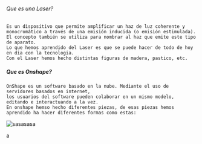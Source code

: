


###### Que es una Laser?

```
Es un dispositivo que permite amplificar un haz de luz coherente y monocromático a través de una emisión inducida (o emisión estimulada). 
El concepto también se utiliza para nombrar al haz que emite este tipo de aparato.
Lo que hemos aprendido del Laser es que se puede hacer de todo de hoy en dia con la tecnologia.
Con el Laser hemos hecho distintas figuras de madera, pastico, etc.

```





##### Que es Onshape?

 ```
 OnShape es un software basado en la nube. Mediante el uso de servidores basados en internet,
 los usuarios del software pueden colaborar en un mismo modelo, editando e interactuando a la vez. 
 En onshape hemso hecho diferentes piezas, de esas piezas hemos aprendido ha hacer diferentes formas como estas:
 
 ```

 
 ![sasasasa](https://user-images.githubusercontent.com/90753262/153373098-b348cb1a-9922-4959-bd0c-75378e5a8492.png)

a
